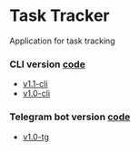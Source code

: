 # Task Tracker
Application for task tracking

### CLI version [code](https://github.com/samurai-of-honor/task-tracker/tree/cli)
+ [v1.1-cli](https://github.com/samurai-of-honor/task-tracker/releases/tag/v1.1-cli)
+ [v1.0-cli](https://github.com/samurai-of-honor/task-tracker/releases/tag/v1.0-cli)

### Telegram bot version [code](https://github.com/samurai-of-honor/task-tracker/tree/tg-bot)
+ [v1.0-tg](https://github.com/samurai-of-honor/task-tracker/releases/tag/v1.0-tg)
